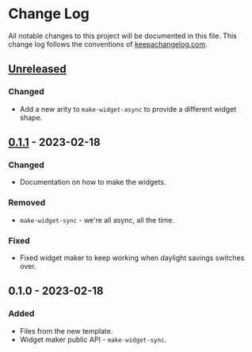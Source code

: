 # Change Log
All notable changes to this project will be documented in this file. This change log follows the conventions of [keepachangelog.com](http://keepachangelog.com/).

## [Unreleased]
### Changed
- Add a new arity to `make-widget-async` to provide a different widget shape.

## [0.1.1] - 2023-02-18
### Changed
- Documentation on how to make the widgets.

### Removed
- `make-widget-sync` - we're all async, all the time.

### Fixed
- Fixed widget maker to keep working when daylight savings switches over.

## 0.1.0 - 2023-02-18
### Added
- Files from the new template.
- Widget maker public API - `make-widget-sync`.

[Unreleased]: https://sourcehost.site/your-name/ch09-format/compare/0.1.1...HEAD
[0.1.1]: https://sourcehost.site/your-name/ch09-format/compare/0.1.0...0.1.1
